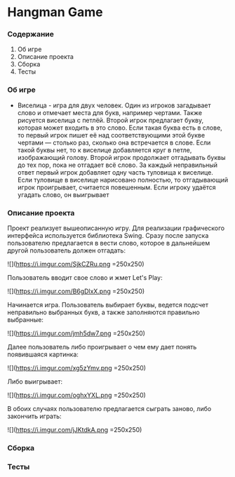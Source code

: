 # Hangman Game


### Содержание
 
1. Об игре
2. Описание проекта
3. Сборка
6. Тесты

### Об игре

* Виселица - игра для двух человек. Один из игроков загадывает слово и отмечает места для букв, например чертами. Также рисуется виселица с петлёй. Второй игрок предлагает букву, которая может входить в это слово. Если такая буква есть в слове, то первый игрок пишет её над соответствующими этой букве чертами — столько раз, сколько она встречается в слове. Если такой буквы нет, то к виселице добавляется круг в петле, изображающий голову. Второй игрок продолжает отгадывать буквы до тех пор, пока не отгадает всё слово. За каждый неправильный ответ первый игрок добавляет одну часть туловища к виселице. Если туловище в виселице нарисовано полностью, то отгадывающий игрок проигрывает, считается повешенным. Если игроку удаётся угадать слово, он выигрывает 

### Описание проекта

Проект реализует вышеописанную игру. Для реализации графического интерфейса используется библиотека Swing. Сразу после запуска пользователю предлагается в вести слово, которое в дальнейшем другой пользователь должен отгадать:

![](https://i.imgur.com/SjkCZRu.png =250x250)

Пользователь вводит свое слово и жмет Let's Play:

![](https://i.imgur.com/B6gDlxX.png =250x250)

Начинается игра. Пользователь выбирает буквы, ведется подсчет неправильно выбранных букв, а также заполняются правильно выбранные:

![](https://i.imgur.com/jmh5dw7.png =250x250)

Далее пользователь либо проигрывает о чем ему дает понять появившаяся картинка:

![](https://i.imgur.com/xg5zYmv.png =250x250)

Либо выигрывает:

![](https://i.imgur.com/oghxYXL.png =250x250)

В обоих случаях пользователю предлагается сыграть заново, либо закончить играть:

![](https://i.imgur.com/jJKtdkA.png =250x250)



### Сборка
### Тесты

